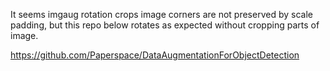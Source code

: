 It seems imgaug rotation crops image corners are not preserved by scale padding, but this repo below rotates as expected without cropping parts of image.

https://github.com/Paperspace/DataAugmentationForObjectDetection
